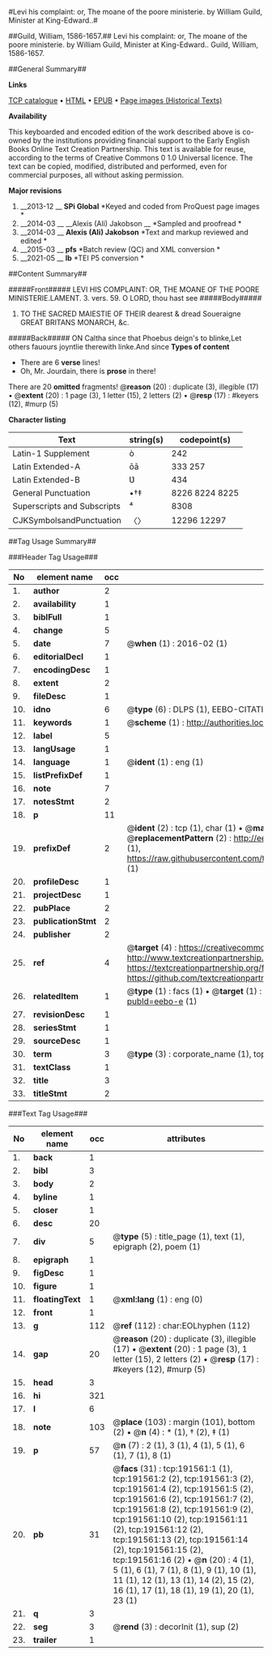 #Levi his complaint: or, The moane of the poore ministerie. by William Guild, Minister at King-Edward..#

##Guild, William, 1586-1657.##
Levi his complaint: or, The moane of the poore ministerie. by William Guild, Minister at King-Edward..
Guild, William, 1586-1657.

##General Summary##

**Links**

[TCP catalogue](http://www.ota.ox.ac.uk/tcp/)  • 
[HTML](http://tei.it.ox.ac.uk/tcp/Texts-HTML/free/B07/B07708.html)  • 
[EPUB](http://tei.it.ox.ac.uk/tcp/Texts-EPUB/free/B07/B07708.epub) • 
[Page images (Historical Texts)](https://historicaltexts.jisc.ac.uk/eebo-166384444e)

**Availability**

This keyboarded and encoded edition of the work described above is co-owned by the
    institutions providing financial support to the Early English Books Online Text Creation
    Partnership. This text is available for reuse, according to the terms of  Creative Commons 0 1.0 Universal
    licence. The text can be copied, modified, distributed and performed, even for commercial
    purposes, all without asking permission.

**Major revisions**

1. __2013-12 __ __SPi Global__ *Keyed and coded from ProQuest page images *
1. __2014-03 __ __Alexis (Ali) Jakobson __ *Sampled and proofread *
1. __2014-03 __ __Alexis (Ali) Jakobson__ *Text and markup reviewed and edited *
1. __2015-03 __ __pfs__ *Batch review (QC) and XML conversion *
1. __2021-05 __ __lb__ *TEI P5 conversion *

##Content Summary##

#####Front#####
LEVI HIS COMPLAINT: OR, THE MOANE OF THE POORE MINISTERIE.LAMENT. 3. vers. 59. O LORD, thou hast see
#####Body#####

1. TO THE SACRED MAIESTIE OF THEIR dearest & dread Soueraigne GREAT BRITANS MONARCH, &c.

#####Back#####
ON Caltha since that Phoebus deign's to blinke,Let others fauours joyntlie therewith linke.And since
**Types of content**

  * There are 6 **verse** lines!
  * Oh, Mr. Jourdain, there is **prose** in there!

There are 20 **omitted** fragments! 
 @__reason__ (20) : duplicate (3), illegible (17)  •  @__extent__ (20) : 1 page (3), 1 letter (15), 2 letters (2)  •  @__resp__ (17) : #keyers (12), #murp (5)

**Character listing**


|Text|string(s)|codepoint(s)|
|---|---|---|
|Latin-1 Supplement|ò|242|
|Latin Extended-A|ōā|333 257|
|Latin Extended-B|Ʋ|434|
|General Punctuation|•†‡|8226 8224 8225|
|Superscripts             and Subscripts|⁴|8308|
|CJKSymbolsandPunctuation|〈〉|12296 12297|

##Tag Usage Summary##

###Header Tag Usage###

|No|element name|occ|attributes|
|---|---|---|---|
|1.|__author__|2||
|2.|__availability__|1||
|3.|__biblFull__|1||
|4.|__change__|5||
|5.|__date__|7| @__when__ (1) : 2016-02 (1)|
|6.|__editorialDecl__|1||
|7.|__encodingDesc__|1||
|8.|__extent__|2||
|9.|__fileDesc__|1||
|10.|__idno__|6| @__type__ (6) : DLPS (1), EEBO-CITATION (1), VID (1), EEBO-PROQUEST (1), STC (2)|
|11.|__keywords__|1| @__scheme__ (1) : http://authorities.loc.gov/ (1)|
|12.|__label__|5||
|13.|__langUsage__|1||
|14.|__language__|1| @__ident__ (1) : eng (1)|
|15.|__listPrefixDef__|1||
|16.|__note__|7||
|17.|__notesStmt__|2||
|18.|__p__|11||
|19.|__prefixDef__|2| @__ident__ (2) : tcp (1), char (1)  •  @__matchPattern__ (2) : ([0-9\-]+):([0-9IVX]+) (1), (.+) (1)  •  @__replacementPattern__ (2) : http://eebo.chadwyck.com/downloadtiff?vid=$1&page=$2 (1), https://raw.githubusercontent.com/textcreationpartnership/Texts/master/tcpchars.xml#$1 (1)|
|20.|__profileDesc__|1||
|21.|__projectDesc__|1||
|22.|__pubPlace__|2||
|23.|__publicationStmt__|2||
|24.|__publisher__|2||
|25.|__ref__|4| @__target__ (4) : https://creativecommons.org/publicdomain/zero/1.0/ (1), http://www.textcreationpartnership.org/docs/. (1), https://textcreationpartnership.org/faq/#faq05 (1), https://github.com/textcreationpartnership (1)|
|26.|__relatedItem__|1| @__type__ (1) : facs (1)  •  @__target__ (1) : https://data.historicaltexts.jisc.ac.uk/view?pubId=eebo-e (1)|
|27.|__revisionDesc__|1||
|28.|__seriesStmt__|1||
|29.|__sourceDesc__|1||
|30.|__term__|3| @__type__ (3) : corporate_name (1), topical_term (1), geographic_name (1)|
|31.|__textClass__|1||
|32.|__title__|3||
|33.|__titleStmt__|2||


###Text Tag Usage###

|No|element name|occ|attributes|
|---|---|---|---|
|1.|__back__|1||
|2.|__bibl__|3||
|3.|__body__|2||
|4.|__byline__|1||
|5.|__closer__|1||
|6.|__desc__|20||
|7.|__div__|5| @__type__ (5) : title_page (1), text (1), epigraph (2), poem (1)|
|8.|__epigraph__|1||
|9.|__figDesc__|1||
|10.|__figure__|1||
|11.|__floatingText__|1| @__xml:lang__ (1) : eng (0)|
|12.|__front__|1||
|13.|__g__|112| @__ref__ (112) : char:EOLhyphen (112)|
|14.|__gap__|20| @__reason__ (20) : duplicate (3), illegible (17)  •  @__extent__ (20) : 1 page (3), 1 letter (15), 2 letters (2)  •  @__resp__ (17) : #keyers (12), #murp (5)|
|15.|__head__|3||
|16.|__hi__|321||
|17.|__l__|6||
|18.|__note__|103| @__place__ (103) : margin (101), bottom (2)  •  @__n__ (4) : * (1), † (2), ‡ (1)|
|19.|__p__|57| @__n__ (7) : 2 (1), 3 (1), 4 (1), 5 (1), 6 (1), 7 (1), 8 (1)|
|20.|__pb__|31| @__facs__ (31) : tcp:191561:1 (1), tcp:191561:2 (2), tcp:191561:3 (2), tcp:191561:4 (2), tcp:191561:5 (2), tcp:191561:6 (2), tcp:191561:7 (2), tcp:191561:8 (2), tcp:191561:9 (2), tcp:191561:10 (2), tcp:191561:11 (2), tcp:191561:12 (2), tcp:191561:13 (2), tcp:191561:14 (2), tcp:191561:15 (2), tcp:191561:16 (2)  •  @__n__ (20) : 4 (1), 5 (1), 6 (1), 7 (1), 8 (1), 9 (1), 10 (1), 11 (1), 12 (1), 13 (1), 14 (2), 15 (2), 16 (1), 17 (1), 18 (1), 19 (1), 20 (1), 23 (1)|
|21.|__q__|3||
|22.|__seg__|3| @__rend__ (3) : decorInit (1), sup (2)|
|23.|__trailer__|1||
